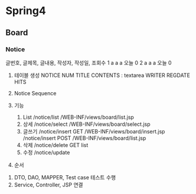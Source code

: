 # Spring4

## Board

### Notice

글번호, 글제목, 글내용, 작성자, 작성일, 조회수
1	  a		 a		a	 오늘		0
2	  a		 a		a	 오늘		0 
	
1. 테이블 생성
	NOTICE
	NUM
	TITLE
	CONTENTS : textarea
	WRITER
	REGDATE
	HITS
	
2. Notice Sequence
3. 기능
	1) List
		/notice/list
		/WEB-INF/views/board/list.jsp
	2) 상세
		/notice/select
		/WEB-INF/views/board/select.jsp
	3) 글쓰기
		/notice/insert GET
		/WEB-INF/views/board/insert.jsp
		/notice/insert POST
		/WEB-INF/views/board/list.jsp
	4) 삭제
		/notice/delete GET
		list
	5) 수정
		/notice/update
	
4. 순서
1) DTO, DAO, MAPPER, Test case 테스트 수행
2) Service, Controller, JSP 연결
